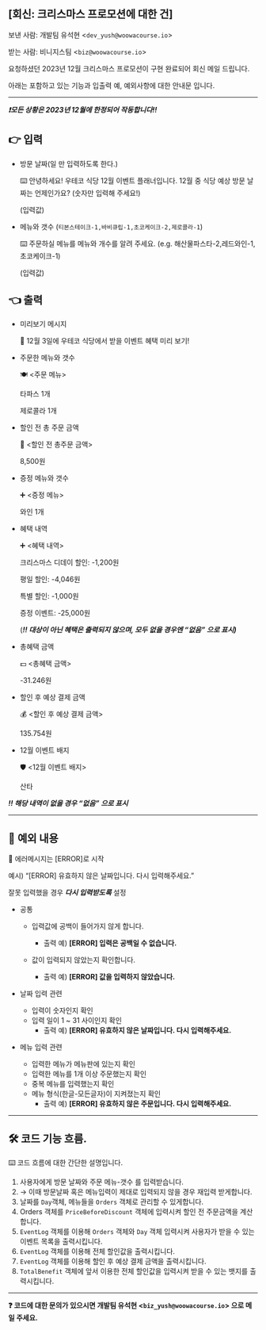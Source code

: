 ## [회신: 크리스마스 프로모션에 대한 건]

보낸 사람: 개발팀 유석현 <`dev_yush@woowacourse.io`>

받는 사람: 비니지스팀 <`biz@woowacourse.io`>

요청하셨던 2023년 12월 크리스마스 프로모션이 구현 완료되어 회신 메일 드립니다.

아래는 포함하고 있는 기능과 입출력 예, 예외사항에 대한 안내문 입니다.

---

***❗모든 상황은 2023년 12월에 한정되어 작동합니다!!***

## 👉 입력

- 방문 날짜(일 만 입력하도록 한다.)

    <aside>
    ⌨️ 안녕하세요! 우테코 식당 12월 이벤트 플래너입니다.
    12월 중 식당 예상 방문 날짜는 언제인가요? (숫자만 입력해 주세요!)

  (입력값)

    </aside>

- 메뉴와 갯수 (`티본스테이크-1,바비큐립-1,초코케이크-2,제로콜라-1`)

    <aside>
    ⌨️ 주문하실 메뉴를 메뉴와 개수를 알려 주세요. (e.g. 해산물파스타-2,레드와인-1,초코케이크-1)

  (입력값)

    </aside>

## 👈 출력

- 미리보기 메시지

    <aside>
    📅 12월 3일에 우테코 식당에서 받을 이벤트 혜택 미리 보기!

    </aside>

- 주문한 메뉴와 갯수

    <aside>
    🍽️ <주문 메뉴>

  타파스 1개

  제로콜라 1개

    </aside>

- 할인 전 총 주문 금액

    <aside>
    💸 <할인 전 총주문 금액>

  8,500원

    </aside>

- 증정 메뉴와 갯수

    <aside>
    ➕ <증정 메뉴>

  와인 1개

    </aside>

- 혜택 내역

    <aside>
    ➕ <혜택 내역>

  크리스마스 디데이 할인: -1,200원

  평일 할인: -4,046원

  특별 할인: -1,000원

  증정 이벤트: -25,000원

  (***‼️ 대상이 아닌 혜택은 출력되지 않으며, 모두 없을 경우엔 “없음” 으로 표시)***

    </aside>

- 총혜택 금액

    <aside>
    💵 <총혜택 금액>

  -31.246원

    </aside>

- 할인 후 예상 결제 금액

    <aside>
    💰 <할인 후 예상 결제 금액>

  135.754원

    </aside>

- 12월 이벤트 배지

    <aside>
    🛡️ <12월 이벤트 배지>

  산타

    </aside>

***‼️ 해당 내역이 없을 경우 “없음” 으로 표시***

---

## 🚫 예외 내용

<aside>
📅 에러메시지는 [ERROR]로 시작

예시) “[ERROR] 유효하지 않은 날짜입니다. 다시 입력해주세요.”

잘못 입력했을 경우 ***다시 입력받도록*** 설정

</aside>

- 공통
    - 입력값에 공백이 들어가지 않게 합니다.
        - 출력 예) **[ERROR] 입력은 공백일 수 없습니다.**

    - 값이 입력되지 않았는지 확인합니다.
        - 출력 예) **[ERROR] 값을 입력하지 않았습니다.**

- 날짜 입력 관련
    - 입력이 숫자인지 확인
    - 입력 일이 1 ~ 31 사이인지 확인
        - 출력 예) **[ERROR] 유효하지 않은 날짜입니다. 다시 입력해주세요.**
- 메뉴 입력 관련
    - 입력한 메뉴가 메뉴판에 있는지 확인
    - 입력한 메뉴를 1개 이상 주문했는지 확인
    - 중복 메뉴를 입력했는지 확인
    - 메뉴 형식(한글-모든글자)이 지켜졌는지 확인
        - 출력 예) **[ERROR] 유효하지 않은 주문입니다. 다시 입력해주세요.**

---

## 🛠️ 코드 기능 흐름.

<aside>
⌨️ 코드 흐름에 대한 간단한 설명입니다.

</aside>

1. 사용자에게 방문 날짜와 주문 메뉴-갯수 를 입력받습니다.
1. → 이때 방문날짜 혹은 메뉴입력이 제대로 입력되지 않을 경우 재입력 받게합니다.
2. 날짜를 `Day`객체, 메뉴들을 `Orders` 객체로 관리할 수 있게합니다.
3. Orders 객체를 `PriceBeforeDiscount` 객체에 입력시켜 할인 전 주문금액을 계산합니다.
4. `EventLog` 객체를 이용해 `Orders` 객체와 `Day` 객체 입력시켜 사용자가 받을 수 있는 이벤트 목록을 출력시킵니다.
5. `EventLog` 객체를 이용해 전체 할인값을 출력시킵니다.
6. `EventLog` 객체를 이용해 할인 후 예상 결제 금액을 출력시킵니다.
7. `TotalBenefit` 객체에 앞서 이용한 전체 할인값을 입력시켜 받을 수 있는 뱃지를 출력시킵니다.

---

**❓ 코드에 대한 문의가 있으시면 개발팀 유석현 <`biz_yush@woowacourse.io`> 으로 메일 주세요.**